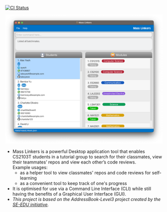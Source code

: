 [![CI Status](https://github.com/AY2223S1-CS2103T-T11-4/tp/workflows/Java%20CI/badge.svg)](https://github.com/AY2223S1-CS2103T-T11-4/tp/actions)

![Ui](docs/images/Ui.png)

* Mass Linkers is a powerful Desktop application tool that enables CS2103T students in a tutorial group to search for their classmates, view their teammates’ repos and view each other’s code reviews.<br>
  Example usages:
  * as a helper tool to view classmates' repos and code reviews for self-learning
  * as a convenient tool to keep track of one's progress
* It is optimised for use via a Command Line Interface (CLI) while still having the benefits of a Graphical User Interface (GUI).
* _This project is based on the AddressBook-Level3 project created by the [SE-EDU initiative](https://se-education.org)._
